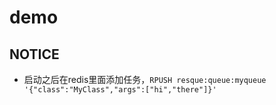 # demo

## NOTICE
 - 启动之后在redis里面添加任务，`RPUSH resque:queue:myqueue '{"class":"MyClass","args":["hi","there"]}'`